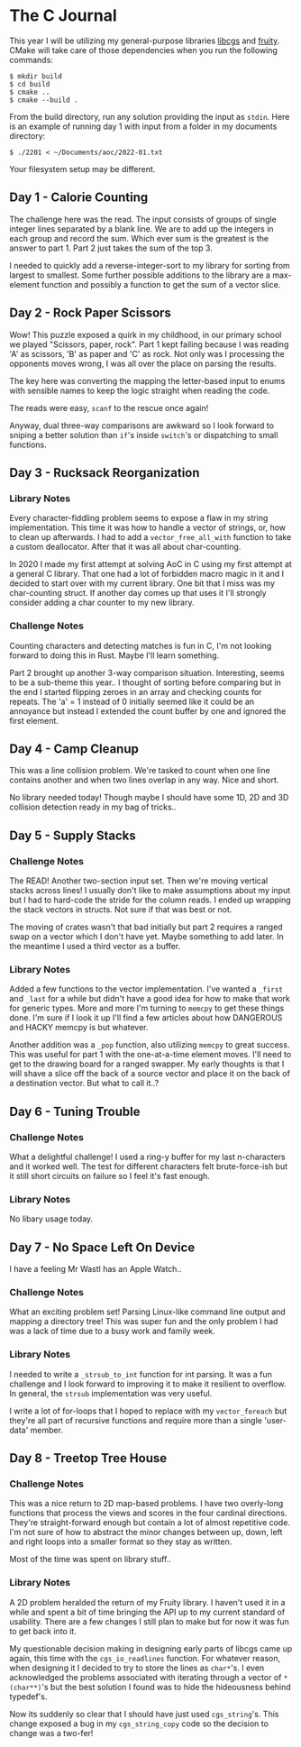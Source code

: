 # The C Journal

This year I will be utilizing my general-purpose libraries [libcgs](https://github.com/Chrinkus/libcgs/tree/v0.5) and [fruity](https://github.com/Chrinkus/fruity.git). CMake will take care of those dependencies when you run the following commands:

```
$ mkdir build
$ cd build
$ cmake ..
$ cmake --build .
```

From the build directory, run any solution providing the input as `stdin`. Here is an example of running day 1 with input from a folder in my documents directory:

```
$ ./2201 < ~/Documents/aoc/2022-01.txt
```

Your filesystem setup may be different.

## Day 1 - Calorie Counting

The challenge here was the read. The input consists of groups of single integer lines separated by a blank line. We are to add up the integers in each group and record the sum. Which ever sum is the greatest is the answer to part 1. Part 2 just takes the sum of the top 3.

I needed to quickly add a reverse-integer-sort to my library for sorting from largest to smallest. Some further possible additions to the library are a max-element function and possibly a function to get the sum of a vector slice.

## Day 2 - Rock Paper Scissors

Wow! This puzzle exposed a quirk in my childhood, in our primary school we played "Scissors, paper, rock". Part 1 kept failing because I was reading 'A' as scissors, 'B' as paper and 'C' as rock. Not only was I processing the opponents moves wrong, I was all over the place on parsing the results.

The key here was converting the mapping the letter-based input to enums with sensible names to keep the logic straight when reading the code.

The reads were easy, `scanf` to the rescue once again!

Anyway, dual three-way comparisons are awkward so I look forward to sniping a better solution than `if`'s inside `switch`'s or dispatching to small functions.

## Day 3 - Rucksack Reorganization

### Library Notes

Every character-fiddling problem seems to expose a flaw in my string implementation. This time it was how to handle a vector of strings, or, how to clean up afterwards. I had to add a `vector_free_all_with` function to take a custom deallocator. After that it was all about char-counting.

In 2020 I made my first attempt at solving AoC in C using my first attempt at a general C library. That one had a lot of forbidden macro magic in it and I decided to start over with my current library. One bit that I miss was my char-counting struct. If another day comes up that uses it I'll strongly consider adding a char counter to my new library.

### Challenge Notes

Counting characters and detecting matches is fun in C, I'm not looking forward to doing this in Rust. Maybe I'll learn something.

Part 2 brought up another 3-way comparison situation. Interesting, seems to be a sub-theme this year.. I thought of sorting before comparing but in the end I started flipping zeroes in an array and checking counts for repeats. The 'a' = 1 instead of 0 initially seemed like it could be an annoyance but instead I extended the count buffer by one and ignored the first element.

## Day 4 - Camp Cleanup

This was a line collision problem. We're tasked to count when one line contains another and when two lines overlap in any way. Nice and short.

No library needed today! Though maybe I should have some 1D, 2D and 3D collision detection ready in my bag of tricks..

## Day 5 - Supply Stacks

### Challenge Notes

The READ! Another two-section input set. Then we're moving vertical stacks across lines! I usually don't like to make assumptions about my input but I had to hard-code the stride for the column reads. I ended up wrapping the stack vectors in structs. Not sure if that was best or not.

The moving of crates wasn't that bad initially but part 2 requires a ranged swap on a vector which I don't have yet. Maybe something to add later. In the meantime I used a third vector as a buffer.

### Library Notes

Added a few functions to the vector implementation. I've wanted a `_first` and `_last` for a while but didn't have a good idea for how to make that work for generic types. More and more I'm turning to `memcpy` to get these things done. I'm sure if I look it up I'll find a few articles about how DANGEROUS and HACKY memcpy is but whatever.

Another addition was a `_pop` function, also utilizing `memcpy` to great success. This was useful for part 1 with the one-at-a-time element moves. I'll need to get to the drawing board for a ranged swapper. My early thoughts is that I will shave a slice off the back of a source vector and place it on the back of a destination vector. But what to call it..?

## Day 6 - Tuning Trouble

### Challenge Notes

What a delightful challenge! I used a ring-y buffer for my last n-characters and it worked well. The test for different characters felt brute-force-ish but it still short circuits on failure so I feel it's fast enough.

### Library Notes

No libary usage today.

## Day 7 - No Space Left On Device

I have a feeling Mr Wastl has an Apple Watch..

### Challenge Notes

What an exciting problem set! Parsing Linux-like command line output and mapping a directory tree! This was super fun and the only problem I had was a lack of time due to a busy work and family week.

### Library Notes

I needed to write a `_strsub_to_int` function for int parsing. It was a fun challenge and I look forward to improving it to make it resilient to overflow. In general, the `strsub` implementation was very useful.

I write a lot of for-loops that I hoped to replace with my `vector_foreach` but they're all part of recursive functions and require more than a single 'user-data' member.

## Day 8 - Treetop Tree House

### Challenge Notes

This was a nice return to 2D map-based problems. I have two overly-long functions that process the views and scores in the four cardinal directions. They're straight-forward enough but contain a lot of almost repetitive code. I'm not sure of how to abstract the minor changes between up, down, left and right loops into a smaller format so they stay as written.

Most of the time was spent on library stuff..

### Library Notes

A 2D problem heralded the return of my Fruity library. I haven't used it in a while and spent a bit of time bringing the API up to my current standard of usability. There are a few changes I still plan to make but for now it was fun to get back into it.

My questionable decision making in designing early parts of libcgs came up again, this time with the `cgs_io_readlines` function. For whatever reason, when designing it I decided to try to store the lines as `char*`'s. I even acknowledged the problems associated with iterating through a vector of `*(char**)`'s but the best solution I found was to hide the hideousness behind typedef's.

Now its suddenly so clear that I should have just used `cgs_string`'s. This change exposed a bug in my `cgs_string_copy` code so the decision to change was a two-fer!
